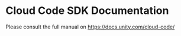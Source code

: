 # Cloud Code SDK Documentation
Please consult the full manual on https://docs.unity.com/cloud-code/

